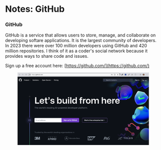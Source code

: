 # Notes: GitHub



### GitHub

GitHub is a service that allows users to store, manage, and collaborate on developing softare applications.  It is the largest community of developers.  In 2023 there were over 100 million developers using GitHub and 420 million repositories.   I think of it as a coder's social network because it provides ways to share code and issues.

Sign up a free account here: [https://github.com/](https://github.com/)

<figure><img src="../.gitbook/assets/image (7) (1).png" alt=""><figcaption></figcaption></figure>
